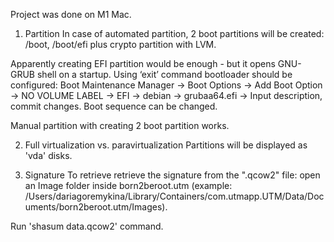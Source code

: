 Project was done on M1 Mac. 

1. Partition
In case of automated partition, 2 boot partitions will be created: /boot, /boot/efi plus crypto partition with LVM.

Apparently creating EFI partition would be enough - but it opens GNU-GRUB shell on a startup. 
Using ‘exit’ command bootloader should be configured:
Boot Maintenance Manager 
→ Boot Options 
→ Add Boot Option 
→ NO VOLUME LABEL 
→ EFI 
→ debian 
→ grubaa64.efi 
→ Input description, commit changes.
Boot sequence can be changed.

Manual partition with creating 2 boot partition works.

2. Full virtualization vs. paravirtualization 
Partitions will be displayed as 'vda' disks.

3. Signature
To retrieve retrieve the signature from the ".qcow2" file:
open an Image folder inside born2beroot.utm
(example:
/Users/dariagoremykina/Library/Containers/com.utmapp.UTM/Data/Documents/born2beroot.utm/Images).

Run 'shasum data.qcow2' command.

